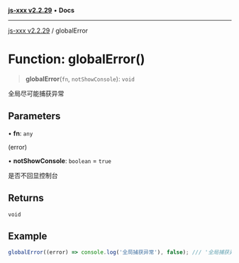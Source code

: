 [**js-xxx v2.2.29**](../README.md) • **Docs**

***

[js-xxx v2.2.29](../README.md) / globalError

# Function: globalError()

> **globalError**(`fn`, `notShowConsole`): `void`

全局尽可能捕获异常

## Parameters

• **fn**: `any`

(error)

• **notShowConsole**: `boolean` = `true`

是否不回显控制台

## Returns

`void`

## Example

```ts
globalError((error) => console.log('全局捕获异常'), false); /// '全局捕获异常'
```
